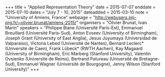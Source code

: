+++
title = "Applied Representation Theory"
date = 2015-07-07
enddate = 2015-07-10
dates = "July 7 - 10, 2015"
dateadded = 2015-03-10
note = "University of Amiens, France"
webpage = "http://webusers.imj-prg.fr/~olivier.brunat/amiens-2015/"
organisers = "Olivier Brunat, Ivan Marin"
speakers = "Philippe Biane (Université Paris-Est), Emmanuel Breuillard (Université Paris-Sud), Anton Evseev (University of Birmingham), Joseph Grant (University of East Anglia), Jesus Juyumaya (Universidad de Valparaiso), Victoria Lebed (Université de Nantes), Bernard Leclerc* (Université de Caen), Frank Lübeck* (RWTH Aachen), Kay Magaard (University of Birmingham), Eric Marberg (Stanford University), Valentin Ovsienko (Université de Reims), Bertrand Patureau (Université de Bretagne-Sud), Emmanuel Wagner (Université de Bourgogne), Jenny Wilson (Stanford University)"
+++
